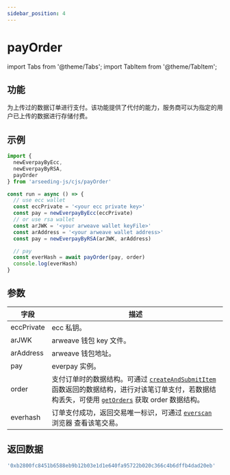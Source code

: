 ```yaml
---
sidebar_position: 4
---
```


# payOrder

import Tabs from '@theme/Tabs';
import TabItem from '@theme/TabItem';

## 功能

为上传过的数据订单进行支付。该功能提供了代付的能力，服务商可以为指定的用户已上传的数据进行存储付费。

## 示例

```ts
import {
  newEverpayByEcc,
  newEverpayByRSA,
  payOrder
} from 'arseeding-js/cjs/payOrder'

const run = async () => {
  // use ecc wallet
  const eccPrivate = '<your ecc private key>'
  const pay = newEverpayByEcc(eccPrivate)
  // or use rsa wallet
  const arJWK = '<your arweave wallet keyFile>'
  const arAddress = '<your arweave wallet address>'
  const pay = newEverpayByRSA(arJWK, arAddress)

  // pay
  const everHash = await payOrder(pay, order)
  console.log(everHash)
}
```
## 参数

| 字段 | 描述 |
| ---- | ---- |
|eccPrivate| ecc 私钥。|
|arJWK| arweave 钱包 key 文件。|
|arAddress| arweave 钱包地址。|
|pay| everpay 实例。|
|order| 支付订单时的数据结构。可通过 [`createAndSubmitItem`](./3.createAndSubmitItem.md) 函数返回的数据结构，进行对该笔订单支付，若数据结构丢失，可使用 [`getOrders`](./4.payOrder.md) 获取 order 数据结构。 |
|everhash| 订单支付成功，返回交易唯一标识，可通过 [`everscan`](https://scan.everpay.io/) 浏览器 查看该笔交易。|

## 返回数据

```ts
'0xb2800fc8451b6588eb9b12b03e1d1e640fa95722b020c366c4b6dffb4dad20eb'
```